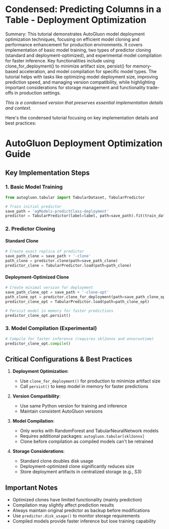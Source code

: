 # Condensed: Predicting Columns in a Table - Deployment Optimization

Summary: This tutorial demonstrates AutoGluon model deployment optimization techniques, focusing on efficient model cloning and performance enhancement for production environments. It covers implementation of basic model training, two types of predictor cloning (standard and deployment-optimized), and experimental model compilation for faster inference. Key functionalities include using clone_for_deployment() to minimize artifact size, persist() for memory-based acceleration, and model compilation for specific model types. The tutorial helps with tasks like optimizing model deployment size, improving prediction speed, and managing version compatibility, while highlighting important considerations for storage management and functionality trade-offs in production settings.

*This is a condensed version that preserves essential implementation details and context.*

Here's the condensed tutorial focusing on key implementation details and best practices:

# AutoGluon Deployment Optimization Guide

## Key Implementation Steps

### 1. Basic Model Training
```python
from autogluon.tabular import TabularDataset, TabularPredictor

# Train initial predictor
save_path = 'agModels-predictClass-deployment'
predictor = TabularPredictor(label=label, path=save_path).fit(train_data)
```

### 2. Predictor Cloning

#### Standard Clone
```python
# Create exact replica of predictor
save_path_clone = save_path + '-clone'
path_clone = predictor.clone(path=save_path_clone)
predictor_clone = TabularPredictor.load(path=path_clone)
```

#### Deployment-Optimized Clone
```python
# Create minimal version for deployment
save_path_clone_opt = save_path + '-clone-opt'
path_clone_opt = predictor.clone_for_deployment(path=save_path_clone_opt)
predictor_clone_opt = TabularPredictor.load(path=path_clone_opt)

# Persist model in memory for faster predictions
predictor_clone_opt.persist()
```

### 3. Model Compilation (Experimental)
```python
# Compile for faster inference (requires skl2onnx and onnxruntime)
predictor_clone_opt.compile()
```

## Critical Configurations & Best Practices

1. **Deployment Optimization**:
   - Use `clone_for_deployment()` for production to minimize artifact size
   - Call `persist()` to keep model in memory for faster predictions

2. **Version Compatibility**:
   - Use same Python version for training and inference
   - Maintain consistent AutoGluon versions

3. **Model Compilation**:
   - Only works with RandomForest and TabularNeuralNetwork models
   - Requires additional packages: `autogluon.tabular[skl2onnx]`
   - Clone before compilation as compiled models can't be retrained

4. **Storage Considerations**:
   - Standard clone doubles disk usage
   - Deployment-optimized clone significantly reduces size
   - Store deployment artifacts in centralized storage (e.g., S3)

## Important Notes

- Optimized clones have limited functionality (mainly prediction)
- Compilation may slightly affect prediction results
- Always maintain original predictor as backup before modifications
- Use `predictor.disk_usage()` to monitor storage requirements
- Compiled models provide faster inference but lose training capability